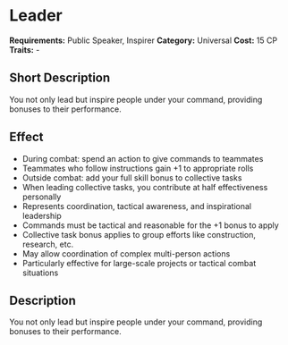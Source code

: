 # Leader

**Requirements:** Public Speaker, Inspirer
**Category:** Universal
**Cost:** 15 CP
**Traits:** -


## Short Description
You not only lead but inspire people under your command, providing bonuses to their performance.

## Effect
- During combat: spend an action to give commands to teammates
- Teammates who follow instructions gain +1 to appropriate rolls
- Outside combat: add your full skill bonus to collective tasks
- When leading collective tasks, you contribute at half effectiveness personally
- Represents coordination, tactical awareness, and inspirational leadership
- Commands must be tactical and reasonable for the +1 bonus to apply
- Collective task bonus applies to group efforts like construction, research, etc.
- May allow coordination of complex multi-person actions
- Particularly effective for large-scale projects or tactical combat situations

## Description
You not only lead but inspire people under your command, providing bonuses to their performance.